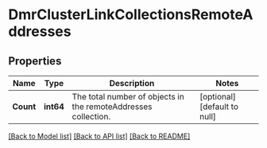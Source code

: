 # DmrClusterLinkCollectionsRemoteAddresses

## Properties
Name | Type | Description | Notes
------------ | ------------- | ------------- | -------------
**Count** | **int64** | The total number of objects in the remoteAddresses collection. | [optional] [default to null]

[[Back to Model list]](../README.md#documentation-for-models) [[Back to API list]](../README.md#documentation-for-api-endpoints) [[Back to README]](../README.md)

